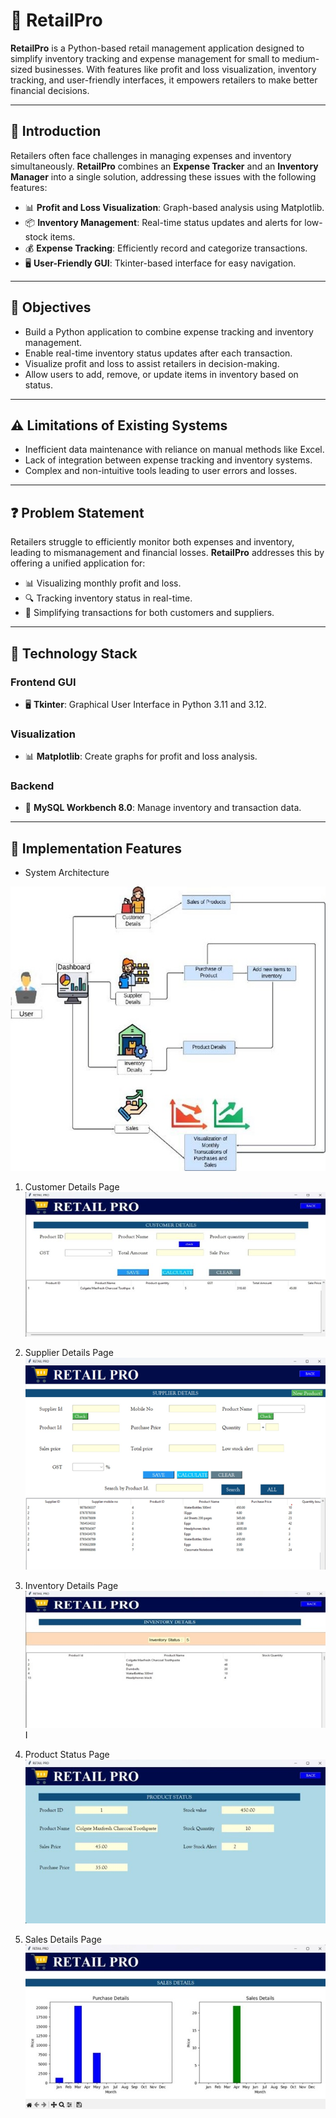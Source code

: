 # 🛒 **RetailPro**  

**RetailPro** is a Python-based retail management application designed to simplify inventory tracking and expense management for small to medium-sized businesses. With features like profit and loss visualization, inventory tracking, and user-friendly interfaces, it empowers retailers to make better financial decisions.  

---

## 🌟 **Introduction**  
Retailers often face challenges in managing expenses and inventory simultaneously. **RetailPro** combines an **Expense Tracker** and an **Inventory Manager** into a single solution, addressing these issues with the following features:  
- 📊 **Profit and Loss Visualization**: Graph-based analysis using Matplotlib.  
- 📦 **Inventory Management**: Real-time status updates and alerts for low-stock items.  
- 💰 **Expense Tracking**: Efficiently record and categorize transactions.  
- 🖥️ **User-Friendly GUI**: Tkinter-based interface for easy navigation.  

---

## 🎯 **Objectives**  
- Build a Python application to combine expense tracking and inventory management.  
- Enable real-time inventory status updates after each transaction.  
- Visualize profit and loss to assist retailers in decision-making.  
- Allow users to add, remove, or update items in inventory based on status.  

---

## ⚠️ **Limitations of Existing Systems**  
- Inefficient data maintenance with reliance on manual methods like Excel.  
- Lack of integration between expense tracking and inventory systems.  
- Complex and non-intuitive tools leading to user errors and losses.  

---

## ❓ **Problem Statement**  
Retailers struggle to efficiently monitor both expenses and inventory, leading to mismanagement and financial losses. **RetailPro** addresses this by offering a unified application for:  
- 📊 Visualizing monthly profit and loss.  
- 🔍 Tracking inventory status in real-time.  
- 🤝 Simplifying transactions for both customers and suppliers.  

---

## 🔧 **Technology Stack**  
### **Frontend GUI**  
- 🖥️ **Tkinter**: Graphical User Interface in Python 3.11 and 3.12.  

### **Visualization**  
- 📊 **Matplotlib**: Create graphs for profit and loss analysis.  

### **Backend**  
- 💾 **MySQL Workbench 8.0**: Manage inventory and transaction data.  

---

## 📂 **Implementation Features**  

- System Architecture
  
![image alt](https://github.com/TejasDeshmukh13/RetailPro/blob/273042c0235a06141c765ad0cd39fa17f7b872e5/retail_demo/WhatsApp%20Image%202024-12-17%20at%2017.00.30_d7f29b3f.jpg)

  1. Customer Details Page
     ![image alt](https://github.com/TejasDeshmukh13/RetailPro/blob/273042c0235a06141c765ad0cd39fa17f7b872e5/retail_demo/Picture1.jpg)

  2. Supplier Details Page
     ![image alt](https://github.com/TejasDeshmukh13/RetailPro/blob/273042c0235a06141c765ad0cd39fa17f7b872e5/retail_demo/Picture2.png)

  3. Inventory Details Page
     ![image alt](https://github.com/TejasDeshmukh13/RetailPro/blob/273042c0235a06141c765ad0cd39fa17f7b872e5/retail_demo/Picture3.jpg)I
     
  4. Product Status Page
     ![image alt](https://github.com/TejasDeshmukh13/RetailPro/blob/273042c0235a06141c765ad0cd39fa17f7b872e5/retail_demo/Picture4.jpg)
     
  5. Sales Details Page
     ![image alt](https://github.com/TejasDeshmukh13/RetailPro/blob/273042c0235a06141c765ad0cd39fa17f7b872e5/retail_demo/Picture5.jpg)
   

